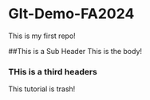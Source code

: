 # GIt-Demo-FA2024

This is my first repo!

##This is a Sub Header
This is the body!

### THis is a third headers
This tutorial is trash!